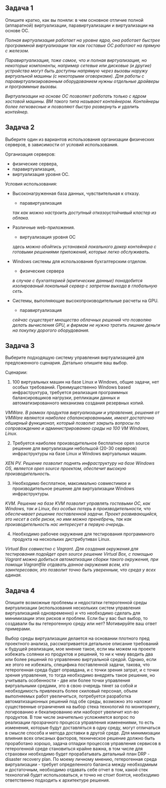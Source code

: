 ## Задача 1

Опишите кратко, как вы поняли: в чем основное отличие полной (аппаратной) виртуализации, паравиртуализации и виртуализации на основе ОС.

*Полная виртуализация работает на уровне ядра, она работает быстрее программной виртуализации так как гоставые ОС работают на прямую с железом.*

*Паравиртуализация, тоже самое, что и полная виртуализация, но некоторые компоненты, например сетевые или дисковые (и другие) устройства могут быть доступны напрямую через вызовы наружу виртуальной машины (с некоторыми оговорками). Для работы с паравиртуализированным оборудованием нужны отдельные драйверы и программные вызовы.*

*Виртуализации на основе ОС позволяет работать только с ядром хостовой машины. ВМ такого типа называют контейнером. Контейнеры более легковесные и позволяют быстро развернуть и удалить контейнер.*

## Задача 2

Выберите один из вариантов использования организации физических серверов, в зависимости от условий использования.

Организация серверов:
- физические сервера,
- паравиртуализация,
- виртуализация уровня ОС.

Условия использования:

- Высоконагруженная база данных, чувствительная к отказу.
    
    - паравиртуализация

    *так как можно настроить доступный отказоустойчивый кластер из облака.*


- Различные web-приложения.
    
    - виртуализация уровня ОС

    *здесь можно обойтись установкой локального докер контейнера с готовыми решениями приложений, которые легко обслуживать.*

- Windows системы для использования бухгалтерским отделом.

    - физические сервера

    *в случае с бухгалтерией (критические данные) понадобится изолированый локальный сервер с запретом выхода в глобальную сеть.*

- Системы, выполняющие высокопроизводительные расчеты на GPU.

    - паравиртуализация

    *сейчас существует мнощество облачных решений что позволяю делать вычисления GPU, и фирмам не нужно тратить лишние деньги на покупку дорогого оборудования.*



## Задача 3

Выберите подходящую систему управления виртуализацией для предложенного сценария. Детально опишите ваш выбор.

Сценарии:

1. 100 виртуальных машин на базе Linux и Windows, общие задачи, нет особых требований. Преимущественно Windows based инфраструктура, требуется реализация программных балансировщиков нагрузки, репликации данных и автоматизированного механизма создания резервных копий.

*VMWare. В рамках продуктов виртуализации и управления, решения от VMWare являются наиболее сбалансированными, имеют достаточно обширный функционал, который позволит закрыть вопросы по сопровождению и администрированию среды на 100 VM Windows, Linux.*


2. Требуется наиболее производительное бесплатное open source решение для виртуализации небольшой (20-30 серверов) инфраструктуры на базе Linux и Windows виртуальных машин.

*XEN PV. Решение позволит поднять инфраструктуру на базе Windows OS, является open source проектом, обеспечит высокую производительность.*

3. Необходимо бесплатное, максимально совместимое и производительное решение для виртуализации Windows инфраструктуры.

*KVM. Решение на базе KVM позволит управлять гостевыми ОС, как Windows, так и Linux, без особых потерь в производительности, что обеспечивает решение поставленной задачи. Проект развивающийся, это несет в себе риски, но ими можно пренебречь, так как производительность нас интересует в первую очередь.*


4. Необходимо рабочее окружение для тестирования программного продукта на нескольких дистрибутивах Linux.

*Virtual Box совместно с Vagrant. Для создания окружения для тестирования подойдет open source решение Virtual Box, с помощью Vagrant можно добиться автоматизации сборки такого окружения, при помощи Vagrantfile отдавать данное окружения всем, кто заинтересован, это позволит точно быть уверенным, что среда у всех единая.*

## Задача 4

Опишите возможные проблемы и недостатки гетерогенной среды виртуализации (использования нескольких систем управления виртуализацией одновременно) и что необходимо сделать для минимизации этих рисков и проблем. Если бы у вас был выбор, то создавали бы вы гетерогенную среду или нет? Мотивируйте ваш ответ примерами.

Выбор среды виртуализации делается на основании плотного пред проектного анализа, рассматривается детальное описание требований к будущей реализации, мое мнение такое, если мы можем на проекте избежать солянки из продуктов и решений, то ни к чему вводить два или более решений по управлению виртуальной средой. Однако, если же этого не избежать, специфика поставленной задачи, такова, что гетерогенная среда будет оправдана, и с точки зрения затрат, и с точки зрения управления, то тогда необходимо внедрять такое решение, но учитывать особенности - две или более точки управления виртуальными средами, это в свою очередь тянет за собой и необходимость привлекать более скиловый персонал, объем выполняемых работ увеличиться, потребуется разработка автоматизационных решений под обе среды, возможно это наложит существенные ограничения на выбор стека технологий по мониторингу, логированию и бекапированию или наоборот увеличит кол-во продуктов. В том числе значительно усложняется вопрос по реализации прозрачного процесса управления изменениями, то есть изменения, которые будут доставляться в одну среду, могут отличаться в смысле способа и метода доставки в другой среде. Для минимизации влияния всех описаных факторов, техническое решение должно быть проработано хорошо, задача отладки процессов управления сервисов в гетерогенной среде становиться крайне важна, в том числе для страховки необходимо будет прорабатывать детальный план DRP - disaster recovery plan. По моему личному мнению, гетерогенная среда виртуализации - требует определенного баланса между необходмиым и достаточным, необходимо отдавать себе отчет в том, какой стек технологий будет использоваться, и точно не стоит боятся, необходимо ответственно подходить к архитектуре решения.